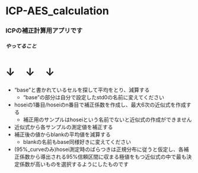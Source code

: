 # ICP-AES_calculation
### ICPの補正計算用アプリです
##### やってること
# ↓　↓　↓
- “base”と書かれているセルを探して平均をとり、減算する
  - “base”の部分は自分で設定したstd0の名前に変えてください
- hoseiの1番目/hoseiのn番目で補正係数を作成し、最大6次の近似式を作成する
  - 補正用のサンプルはhoseiという名前でないと近似式の作成ができません
- 近似式から各サンプルの測定値を補正する
- 補正後の値からblankの平均値を減算する
  - blankの名前もbase同様好きに変えてください
- (95%_curveのみ)hosei測定時のばらつきは正規分布に従うと仮定し、各補正係数から導出される95%信頼区間に収まる極値をもつ近似式の中で最も決定係数が高いものを選択するようにしたものです
